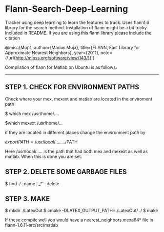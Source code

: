 Flann-Search-Deep-Learning
==========================

Tracker using deep learning to learn the features to track. Uses flann1.6 library for the search method. Installation of flann miight be a bit tricky. Included in  README. If you are using this flann library please include the citation 

@misc{Muj11,
 author={Marius Muja},
 title={FLANN,  Fast Library for Approximate Nearest Neighbors},
 year={2011},
 note={\url{http://mloss.org/software/view/143/}}
}

Compilation of flann for Matlab on Ubuntu is as follows.
___________________________________________________________

STEP 1. CHECK FOR ENVIRONMENT PATHS
------------------------------------------

Check where your mex, mexext and matlab are located in the enviroment path

$ which mex
/usr/home/....

$which mexext
/usr/home/...


if they are located in different places change the environment path by 

$export PATH=/usr/local/......../$PATH

Here /usr/local/..... is the path that had both mex and mexext as well as matlab.
When this is done you are set. 



STEP 2. DELETE SOME GARBAGE FILES
----------------------------------------
$ find ./ -name '\._*' -delete



STEP 3. MAKE 
---------------------------------------

$ mkdir ./LatexOut
$ cmake -DLATEX_OUTPUT_PATH=./LatexOut/ ./
$ make


If these compile well you would have a nearest_neighbors.mexa64* file in flann-1.6.11-src/src/matlab
